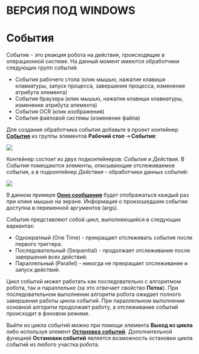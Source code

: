 # ВЕРСИЯ ПОД WINDOWS

# События

Событие - это реакция робота на действия, происходящие в операционной системе. На данный момент имеются обработчики следующих групп событий:

* События рабочего стола (клик мышью, нажатие клавиши клавиатуры, запуск процесса, завершение процесса, изменение атрибута элемента)
* События браузера (клик мышью, нажатие клавиши клавиатуры, изменение атрибута элемента)
* События OCR (клик изображения)
* События файловой системы (изменение файла)

Для создания обработчика события добавьте в проект контейнер [**События**](https://docs.primo-rpa.ru/primo-rpa/g_elements/el_basic/els_desktop/els_events/el_events) из группы элементов **Рабочий стол ➝ События**:

![](<../../.gitbook/assets/image (99).png>)

Контейнер состоит из двух подконтейнеров: *События* и *Действия*. В *События* помещаются элементы, описывающие отслеживаемое события, а в подконтейнер *Действия* - обработчики данных событий:

![](<../../.gitbook/assets/image (156).png>)

В данном примере [**Окно сообщения**](https://docs.primo-rpa.ru/primo-rpa/g_elements/osnovnye-elementy/els_dialogs/el_dialogs_message) будет отображаться каждый раз при клике мышью на экране. Информация о произошедшем событии доступна в переменной аргументов (args).

События представляют собой цикл, выполняющийся в следующих вариантах:

* Однократный (One Time) - прекращает отслеживать события после первого триггера.
* Последовательный (Sequential) - продолжает отслеживание после завершения всех действий.
* Параллельный (Parallel) - никогда не прекращает отслеживание и запуск действий.

Цикл событий может работать как последовательно с алгоритмом робота, так и параллельно (за это отвечает свойство **Поток**). При последовательном выполнении алгоритм робота ожидает полного завершения работы цикла событий. При параллельном выполнении основной алгоритм продолжает работу, а отслеживание событий происходит в фоновом режиме.

Выйти из цикла событий можно при помощи элемента **Выход из цикла** либо используя элемент [**Остановка событий**](https://docs.primo-rpa.ru/primo-rpa/g_elements/osnovnye-elementy/els_desktop/els_events/el_triggerscopebreak). Дополнительной функцией **Остановки событий** является возможность остановки цикла событий из любого участка робота.
